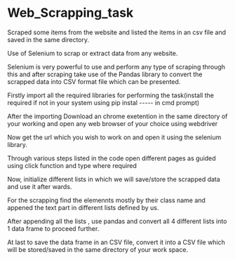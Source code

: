 # Web_Scrapping_task
Scraped some items from the website and listed the items in an csv file and saved in the same directory.

Use of Selenium to scrap or extract data from any website.

Selenium is very powerful to use and perform any type of scraping through this and after scraping take use of the Pandas library to convert the scrapped data into CSV format file which can be presented.

Firstly import all the required libraries for performing the task(install the required if not in your system using pip instal ----- in cmd prompt)

After the importing Download an chrome exetention in the same directory of your working and open any web browser of your choice using webdriver

Now get the url which you wish to work on and open it using the selenium library.

Through various steps listed in the code open different pages as guided using click function and type where required

Now, initialize different lists in which we will save/store the scrapped data and use it after wards.

For the scrapping find the elemennts mostly by their class name and appened the text part in different lists defined by us.

After appending all the lists , use pandas and convert all 4 different lists into 1 data frame to proceed further.

At last to save the data frame in an CSV file, convert it into a CSV file which will be stored/saved in the same directory of your work space.
